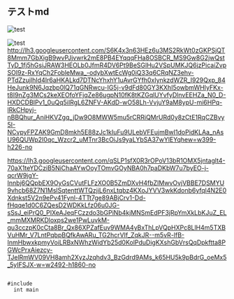 ## テストmd

<script src="https://gist.github.com/KKimishima/84c0e7060143ad04c1dfdcf0f8ef695f.js"></script>
![test](https://lh3.googleusercontent.com/-r5ZpP6QqY17bUPaSIxQrLFqqP6nko8FcTfT3OrKer1gDrJITxB1oKpzOzNgFRDumDMAPlITgs4Ov6t-SOGjPaazu_9DNMwr6OaoNTBndUPITk6BKV2UwJH6ahD0EonKDr1qrKwPej3mO6hHdwuNJ4A3RL3l0y4pDayCZboHfpuqmSa795eAGdFaInnA0y1YcxtxfU2YkfZ3g0_y0C8-DpYmukavvqoTGvKRIit9jhoN5kApXQhBQhzfyVE4X75iKjtkI0CZm-6n0EKOIGLKr0bPuNLdehbLis5jcOpDLVT3T3EoL-zuKDDUdbD2E7Q5OBGbSosuvuMeeuSt3CldX3XksgY4_UEXQqL8zQIm1iqHCvP1M1n3gJhqpH8obd6UeuRtAEi_2FTvdaKSu0M0uW-fIxE-95GM2wGcxGgGKl4MuHIpJtuVIV44U3N9GTf3IJPSbIiQ8LgMfkr5Ceeew8qDmzlwosKX4AeT1hMf16w8Tibw9Q6BHWoftP-hj0ixU0pj7GNFM-OWnrL7t4VebDJR7-b8K0LWoO1xY-y9CVTjCnWkZrZnM5cZ4G9SCI5_eXQmP-b9NiQlxJWjbh2k40A1DqmvVO5LZSxb9UV2qp9lLnvq=w1106-h846-no)

![test](http://lh3.googleusercontent.com/S6K4x3n63HEz6u3MS2RkWt0zGKPSjQT8Mmm7GbXigB9wvPJjvwrk2mE8PB4EYqqqFHa8OSBCR_MS9Gw8G2jwQstTyD_1fj5hGsiJRAW3HEOLb0JfmR4DV6Pt9BeSGlHu2VSpUMKJQ6jzPicaiZvpSOI9z-RxYqCh2FobleMwa_-odybXwtEcWg0iQ33q6CRqNZ3ehv-PTdZzujlhId4Ir6aHKALkd7DTNcYhxhY1uAvrGYfh0xIynkzdWZR_I929Qxp_84HeJunk9N6Jqzbp0lQ71qGNRwcu-IG5j-v9dFd80GY3KXhI5owbmWHIyFKx-t8I9nZg3MCs2keXEOfoYFjqZe86ugpN10fK8tKZGqlUYvfyDlnvEEHZa_N0_D-HXDCDBIPv1_0uQq5iIRgL6ZNFV-AKdD-wO58Lh-VvjuY9aM8ypU-mi6HPq-lRkCHpyj-nBBQhur_AniHKVZgq_jDw9O8MWW5mu5rCRRiQMrURd0y8zCtE1RqCZBvy5I-NCvpyFPZAK9GmD8mkh5E88zJc1kIuFu9ULebVFEujmBwI1doPidKLAa_nAsU96QUWp2I0qc_Wzcr2_uMTnr3BcOiJs9yaLYbSA37wYlEYqhew=w399-h226-no)
http://lh3.googleusercontent.com/S6K4x3n63HEz6u3MS2RkWt0zGKPSjQT8Mmm7GbXigB9wvPJjvwrk2mE8PB4EYqqqFHa8OSBCR_MS9Gw8G2jwQstTyD_1fj5hGsiJRAW3HEOLb0JfmR4DV6Pt9BeSGlHu2VSpUMKJQ6jzPicaiZvpSOI9z-RxYqCh2FobleMwa_-odybXwtEcWg0iQ33q6CRqNZ3ehv-PTdZzujlhId4Ir6aHKALkd7DTNcYhxhY1uAvrGYfh0xIynkzdWZR_I929Qxp_84HeJunk9N6Jqzbp0lQ71qGNRwcu-IG5j-v9dFd80GY3KXhI5owbmWHIyFKx-t8I9nZg3MCs2keXEOfoYFjqZe86ugpN10fK8tKZGqlUYvfyDlnvEEHZa_N0_D-HXDCDBIPv1_0uQq5iIRgL6ZNFV-AKdD-wO58Lh-VvjuY9aM8ypU-mi6HPq-lRkCHpyj-nBBQhur_AniHKVZgq_jDw9O8MWW5mu5rCRRiQMrURd0y8zCtE1RqCZBvy5I-NCvpyFPZAK9GmD8mkh5E88zJc1kIuFu9ULebVFEujmBwI1doPidKLAa_nAsU96QUWp2I0qc_Wzcr2_uMTnr3BcOiJs9yaLYbSA37wYlEYqhew=w399-h226-no

https://lh3.googleusercontent.com/qSLP1sfX0R3rOPoV13bR1OMX5jntaglt4-70aX1teYDCziB5NiChaAYwOoyTOmvGOyNBA0h7paDKbW7u7byEO-j-qcrW9jgY-Innbj6QQpbEX9OyGsCVutFLFzXO0B5ZmDXvH4fbZIMwvOvjVBBE7DSMYU9vhcb68Z7N1MslSqtenttWTQzjiL6nxLtqbz4KXoJYVV3wkKdonb6yfql4N2E0Xdnkst5V2n9ePv41Fynl-4TTt7ge89ABjCrv1-Dd-fHqqe1d0C6ZQesD2WDKkLfz06u0JG-sSsJ_eiPrQ0_PIXeAJeqFCzzdo3bGPiNb4kjMNSmEdPF3jRpYmXkLbKJuZ_EL_mmMXMRKDloxps2we1PwLuvkM-qu3cczpK0cCta8Br_Qx86XPZafEuv9WMA4yBxThLpVQpHXPc8LlH4m5TXBVuHMr_V7LntPqbpBQfkAwARu_TG2hcrVIf_ZqkJR--m5vR-lfB-InmHbwxkpmyVoiLRBxNWhzWidYb25d0KolPduDigKXshGbVrsQqDpkftta8PGWcPrxAiezcy-TJelRmWV09VH8amh2XyzJzqhdv3_BzGdrd9AMs_k65HU5k9pBdrG_oeMx5_5yIFSJX-w=w2492-h1860-no
<pre><code>
#include<stdio.h>
  int main
</cede></pre>
